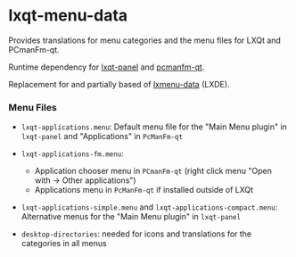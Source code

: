 # lxqt-menu-data

Provides translations for menu categories and the menu files for LXQt and PCmanFm-qt.

Runtime dependency for [lxqt-panel](https://github.com/lxqt/lxqt-panel) and [pcmanfm-qt](https://github.com/lxqt/pcmanfm-qt).

Replacement for and partially based of [lxmenu-data](https://github.com/lxde/lxmenu-data) (LXDE).

### Menu Files

* `lxqt-applications.menu`: Default menu file for the "Main Menu plugin" in `lxqt-panel` and "Applications" in `PcManFm-qt`

* `lxqt-applications-fm.menu`:
  * Application chooser menu in `PCmanFm-qt` (right click menu "Open with → Other applications")
  * Applications menu in `PcManFm-qt` if installed outside of LXQt


* `lxqt-applications-simple.menu` and `lxqt-applications-compact.menu`:  Alternative menus for the "Main Menu plugin" in `lxqt-panel`

* `desktop-directories`: needed for icons and translations for the categories in all menus
